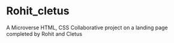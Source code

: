 # Rohit_cletus
A Microverse HTML, CSS Collaborative project on a landing page completed by Rohit and Cletus
